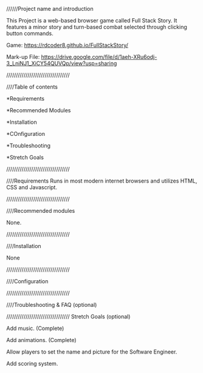 //////Project name and introduction 

This Project is a web-based browser game called Full Stack Story. It features a minor story and turn-based combat selected through clicking button commands.

Game: https://rdcoder8.github.io/FullStackStory/

Mark-up File: https://drive.google.com/file/d/1aeh-XRu6odj-3_LniNJ1_XiCY54QUVQp/view?usp=sharing


/////////////////////////////////

////Table of contents

*Requirements

*Recommended Modules

*Installation

*COnfiguration

*Troubleshooting

*Stretch Goals

/////////////////////////////////

////Requirements 
Runs in most modern internet browsers and utilizes HTML, CSS and Javascript.

/////////////////////////////////

////Recommended modules 

None.

/////////////////////////////////

////Installation

None

/////////////////////////////////

////Configuration

/////////////////////////////////

////Troubleshooting & FAQ (optional)

/////////////////////////////////
Stretch Goals (optional)

Add music. (Complete)

Add animations.  (Complete)

Allow players to set the name and picture for the Software Engineer.

Add scoring system. 

